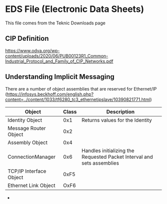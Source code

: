 # EDS File (Electronic Data Sheets)

This file comes from the Teknic Downloads page

## CIP Definition

https://www.odva.org/wp-content/uploads/2020/06/PUB00123R1_Common-Industrial_Protocol_and_Family_of_CIP_Networks.pdf


## Understanding Implicit Messaging

There are a number of object assemblies that are reserved for Ethernet/IP (https://infosys.beckhoff.com/english.php?content=../content/1033/tf6280_tc3_ethernetipslave/10390821771.html) 

| Object      | Class   | Description         |
|-------------|---------|---------------------|
| Identity Object         | 0x1   | Returns values for the Identity            |
| Message Router Object   | 0x2   |             |
| Assembly Object         | 0x4   |             |
| ConnectionManager       | 0x6   | Handles initializing the Requested Packet Interval and sets assemblies  |
| TCP/IP Interface Object | 0xF5  |             |
| Ethernet Link Object    | OxF6  |             |
* 